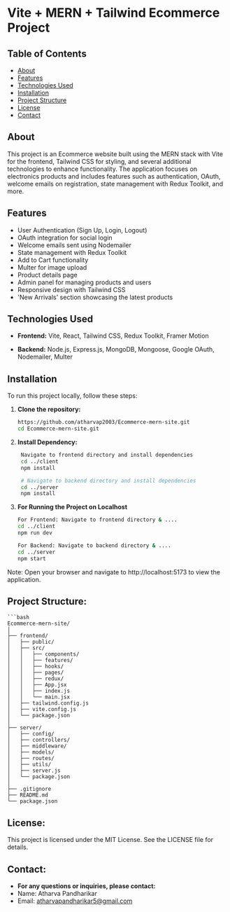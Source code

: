 # Vite + MERN + Tailwind Ecommerce Project

## Table of Contents

- [About](#about)
- [Features](#features)
- [Technologies Used](#technologies-used)
- [Installation](#installation)
- [Project Structure](#project-structure)
- [License](#license)
- [Contact](#contact)

## About

This project is an Ecommerce website built using the MERN stack with Vite for the frontend, Tailwind CSS for styling, and several additional technologies to enhance functionality. The application focuses on electronics products and includes features such as authentication, OAuth, welcome emails on registration, state management with Redux Toolkit, and more.

## Features

- User Authentication (Sign Up, Login, Logout)
- OAuth integration for social login
- Welcome emails sent using Nodemailer
- State management with Redux Toolkit
- Add to Cart functionality
- Multer for image upload
- Product details page
- Admin panel for managing products and users
- Responsive design with Tailwind CSS
- 'New Arrivals' section showcasing the latest products

## Technologies Used

- **Frontend:**
  Vite, React, Tailwind CSS, Redux Toolkit, Framer Motion

- **Backend:**
  Node.js, Express.js, MongoDB, Mongoose, Google OAuth, Nodemailer, Multer

## Installation

To run this project locally, follow these steps:

1. **Clone the repository:**
   ```bash
   https://github.com/atharvap2003/Ecommerce-mern-site.git
   cd Ecommerce-mern-site.git

2. **Install Dependency:**
   ```bash
    Navigate to frontend directory and install dependencies
    cd ../client
    npm install

    # Navigate to backend directory and install dependencies
    cd ../server
    npm install

3. **For Running the Project on Localhost**
   ```bash
   For Frontend: Navigate to frontend directory & ....
   cd ../client
   npm run dev

   For Backend: Navigate to backend directory & ....
   cd ../server
   npm start
Note: Open your browser and navigate to http://localhost:5173 to view the application.

## Project Structure:
    ```bash
    Ecommerce-mern-site/
    │
    ├── frontend/
    │   ├── public/
    │   ├── src/
    │   │   ├── components/
    │   │   ├── features/
    │   │   ├── hooks/
    │   │   ├── pages/
    │   │   ├── redux/
    │   │   ├── App.jsx
    │   │   ├── index.js
    │   │   └── main.jsx
    │   ├── tailwind.config.js
    │   ├── vite.config.js
    │   └── package.json
    │
    ├── server/
    │   ├── config/
    │   ├── controllers/
    │   ├── middleware/
    │   ├── models/
    │   ├── routes/
    │   ├── utils/
    │   ├── server.js
    │   └── package.json
    │
    ├── .gitignore
    ├── README.md
    └── package.json
## License:
This project is licensed under the MIT License. See the LICENSE file for details.

## Contact:
- **For any questions or inquiries, please contact:**
 - Name: Atharva Pandharikar
 - Email: atharvapandharikar5@gmail.com

